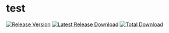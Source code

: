 # test
[![Release Version](https://img.shields.io/github/release/kuoruan/openwrt-frp.svg)](https://github.com/AskQi/test/releases/latest) [![Latest Release Download](https://img.shields.io/github/downloads/kuoruan/openwrt-frp/latest/total.svg)](https://github.com/AskQi/test/releases/latest) [![Total Download](https://img.shields.io/github/downloads/kuoruan/openwrt-frp/total.svg)](https://github.com/AskQi/test/releases)
